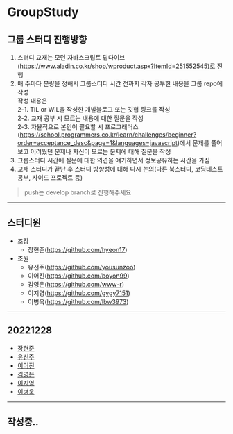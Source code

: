 # GroupStudy

## 그룹 스터디 진행방향
1. 스터디 교재는 모던 자바스크립트 딥다이브(https://www.aladin.co.kr/shop/wproduct.aspx?ItemId=251552545)로 진행
2. 매 주마다 분량을 정해서 그룹스터디 시간 전까지 각자 공부한 내용을 그룹 repo에 작성  
작성 내용은   
2-1. TIL or WIL을 작성한 개발블로그 또는 깃헙 링크를 작성  
2-2. 교재 공부 시 모르는 내용에 대한 질문을 작성  
2-3. 자율적으로 본인이 필요할 시 프로그래머스(https://school.programmers.co.kr/learn/challenges/beginner?order=acceptance_desc&page=1&languages=javascript)에서 문제를 풀어보고 어려웠던 문제나 자신이 모르는 문제에 대해 질문을 작성
3. 그룹스터디 시간에 질문에 대한 의견을 얘기하면서 정보공유하는 시간을 가짐
4. 교재 스터디가 끝난 후 스터디 방향성에 대해 다시 논의(다른 북스터디, 코딩테스트 공부, 사이드 프로젝트 등)

> push는 develop branch로 진행해주세요
---
## 스터디원
- 조장
  - 장현준(https://github.com/hyeon17)
- 조원
  - 유선주(https://github.com/yousunzoo)
  - 이어진(https://github.com/boyon99)
  - 김영은(https://github.com/www-r)
  - 이지영(https://github.com/gygy7151)
  - 이병욱(https://github.com/lbw3973)
---
## 20221228
  - [장현준](/20221228/%EC%9E%A5%ED%98%84%EC%A4%80.md)
  - [유선주](/20221228/%EC%9C%A0%EC%84%A0%EC%A3%BC.md)
  - [이어진](/20221228/%EC%9D%B4%EC%96%B4%EC%A7%84.md)
  - [김영은](/20221228/%EA%B9%80%EC%98%81%EC%9D%80.md)
  - [이지영](/20221228/%EC%9D%B4%EC%A7%80%EC%98%81.md)
  - [이병욱](/20221228/%EC%9D%B4%EB%B3%91%EC%9A%B1.md)
---
## 작성중..